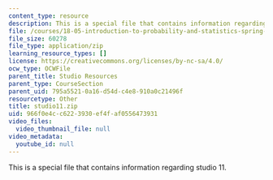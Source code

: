```yaml
---
content_type: resource
description: This is a special file that contains information regarding studio 11.
file: /courses/18-05-introduction-to-probability-and-statistics-spring-2014/966f0e4cc6223930ef4faf0556473931_studio11.zip
file_size: 60278
file_type: application/zip
learning_resource_types: []
license: https://creativecommons.org/licenses/by-nc-sa/4.0/
ocw_type: OCWFile
parent_title: Studio Resources
parent_type: CourseSection
parent_uid: 795a5521-0a16-d54d-c4e8-910a0c21496f
resourcetype: Other
title: studio11.zip
uid: 966f0e4c-c622-3930-ef4f-af0556473931
video_files:
  video_thumbnail_file: null
video_metadata:
  youtube_id: null
---
```

This is a special file that contains information regarding studio 11.